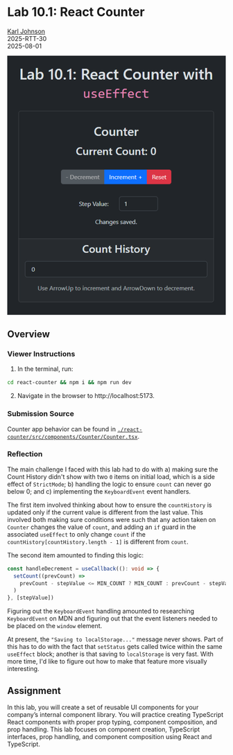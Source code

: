 # Lab 10.1: React Counter

[Karl Johnson](https://github.com/hirekarl)  
2025-RTT-30  
<time datetime="2025-08-01">2025-08-01</time>  

![Preview of Lab 10.1: React Counter.](./preview.png)

## Overview
### Viewer Instructions
1. In the terminal, run:

```bash
cd react-counter && npm i && npm run dev
```

2. Navigate in the browser to http://localhost:5173.

### Submission Source
Counter app behavior can be found in [`./react-counter/src/components/Counter/Counter.tsx`](./react-counter/src/components/Counter/Counter.tsx).

### Reflection
The main challenge I faced with this lab had to do with a) making sure the Count History didn't show with two `0` items on initial load, which is a side effect of `StrictMode`; b) handling the logic to ensure `count` can never go below 0; and c) implementing the `KeyboardEvent` event handlers.

The first item involved thinking about how to ensure the `countHistory` is updated only if the current value is different from the last value. This involved both making sure conditions were such that any action taken on `Counter` changes the value of `count`, and adding an `if` guard in the associated `useEffect` to only change `count` if the `countHistory[countHistory.length - 1]` is different from `count`.

The second item amounted to finding this logic:

```typescript
const handleDecrement = useCallback((): void => {
  setCount((prevCount) =>
    prevCount - stepValue <= MIN_COUNT ? MIN_COUNT : prevCount - stepValue
  )
}, [stepValue])
```

Figuring out the `KeyboardEvent` handling amounted to researching `KeyboardEvent` on MDN and figuring out that the event listeners needed to be placed on the `window` element.

At present, the `"Saving to localStorage..."` message never shows. Part of this has to do with the fact that `setStatus` gets called twice within the same `useEffect` block; another is that saving to `localStorage` is very fast. With more time, I'd like to figure out how to make that feature more visually interesting.

## Assignment
In this lab, you will create a set of reusable UI components for your company’s internal component library. You will practice creating TypeScript React components with proper prop typing, component composition, and prop handling. This lab focuses on component creation, TypeScript interfaces, prop handling, and component composition using React and TypeScript.
